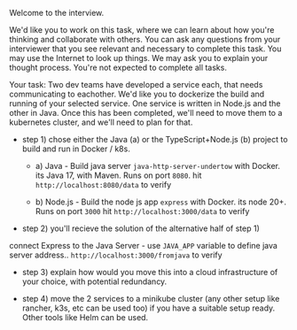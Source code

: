 Welcome to the interview.

We'd like you to work on this task, where we can learn about how you're thinking and collaborate with others. You can ask any questions from your interviewer that you see relevant and necessary to complete this task. You may use the Internet to look up things. We may ask you to explain your thought process. You're not expected to complete all tasks.

Your task:
Two dev teams have developed a service each, that needs communicating to eachother. We'd like you to dockerize the build and running of your selected service. One service is written in Node.js and the other in Java. Once this has been completed, we'll need to move them to a kubernetes cluster, and we'll need to plan for that.


* step 1) 
chose either the Java (a) or the TypeScript+Node.js (b) project to build and run in Docker / k8s.

    * a) Java - 
Build java server `java-http-server-undertow` with Docker. its Java 17, with Maven. Runs on port `8080`.
hit `http://localhost:8080/data` to verify

    * b) Node.js - 
Build the node js app `express` with Docker. its node 20+. Runs on port `3000`
hit `http://localhost:3000/data` to verify

* step 2) 
you'll recieve the solution of the alternative half of step 1)

connect Express to the Java Server - use `JAVA_APP` variable to define java server address..
`http://localhost:3000/fromjava` to verify

* step 3) 
explain how would you move this into a cloud infrastructure of your choice, with potential redundancy.

* step 4) 
move the 2 services to a minikube cluster (any other setup like rancher, k3s, etc can be used too) if you have a suitable setup ready. Other tools like Helm can be used.
